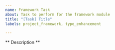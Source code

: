 ```yaml
---
name: Framework Task
about: Task to perform for the framework module
title: "[Task] Title"
labels: project_framework, type_enhancement

---
```


** Description **
